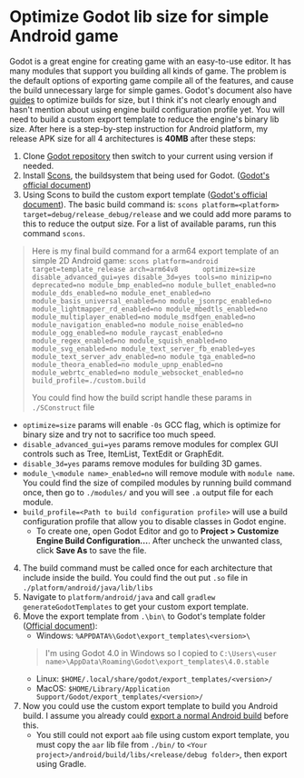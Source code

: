 
# Optimize Godot lib size for simple Android game

Godot is a great engine for creating game with an easy-to-use editor. It has many modules that support you building all kinds of game.
The problem is the default options of exporting game compile all of the features, and cause the build unnecessary large for simple games.
Godot's document also have [guides](https://docs.godotengine.org/en/latest/contributing/development/compiling/optimizing_for_size.html) to optimize builds for size, but I think it's not clearly enough and hasn't mention about using engine build configuration profile yet.
You will need to build a custom export template to reduce the engine's binary lib size. After here is a step-by-step instruction for Android platform, my release APK size for all 4 architectures is **40MB** after these steps:

1. Clone [Godot repository](https://github.com/godotengine/godot) then switch to your current using version if needed.
2. Install [Scons](https://scons.org/pages/download.html), the buildsystem that being used for Godot. ([Godot's official document](https://docs.godotengine.org/en/3.1/development/compiling/introduction_to_the_buildsystem.html))
3. Using Scons to build the custom export template ([Godot's official document](https://docs.godotengine.org/en/latest/contributing/development/compiling/compiling_for_android.html#doc-compiling-for-android)). The basic build command is:
 `scons platform=<platform> target=debug/release_debug/release`
 and we could add more params to this to reduce the output size. For a list of available params, run this command `scons`.
> Here is my final build command for a arm64 export template of an simple 2D Android game:
> `scons platform=android target=template_release arch=arm64v8      optimize=size disable_advanced_gui=yes disable_3d=yes tools=no minizip=no  deprecated=no module_bmp_enabled=no module_bullet_enabled=no module_dds_enabled=no module_enet_enabled=no module_basis_universal_enabled=no module_jsonrpc_enabled=no module_lightmapper_rd_enabled=no module_mbedtls_enabled=no module_multiplayer_enabled=no module_msdfgen_enabled=no module_navigation_enabled=no module_noise_enabled=no module_ogg_enabled=no module_raycast_enabled=no module_regex_enabled=no module_squish_enabled=no module_svg_enabled=no module_text_server_fb_enabled=yes module_text_server_adv_enabled=no module_tga_enabled=no module_theora_enabled=no module_upnp_enabled=no module_webrtc_enabled=no module_websocket_enabled=no build_profile=./custom.build`
> 
> You could find how the build script handle these params in `./SConstruct` file

   - `optimize=size` params will enable `-0s` GCC flag, which is optimize for binary size and try not to sacrifice too much speed.
- `disable_advanced_gui=yes` params remove modules for complex GUI controls such as Tree, ItemList, TextEdit or GraphEdit.
- `disable_3d=yes` params remove modules for building 3D games.
- `module_\<module name>_enabled=no` will remove module with `module name`. You could find the size of compiled modules by running build command once, then go to `./modules/` and you will see `.a` output file for each module.
- `build_profile=<Path to build configuration profile>` will use a build configuration profile that allow you to disable classes in Godot engine.
    -  To create one, open Godot Editor and go to **Project > Customize Engine Build Configuration…**. After uncheck the unwanted class, click **Save As** to save the file.
4. The build command must be called once for each architecture that include inside the build. You could find the out put `.so` file in `./platform/android/java/lib/libs`
5. Navigate to `platform/android/java` and call `gradlew  generateGodotTemplates` to get your custom export template.
6. Move the export template from `.\bin\` to Godot's template folder ([Official document](https://docs.godotengine.org/en/latest/contributing/development/compiling/compiling_for_android.html#using-the-export-templates)):
    - Windows: `%APPDATA%\Godot\export_templates\<version>\` 
    > I'm using Godot 4.0 in Windows so I copied to `C:\Users\<user name>\AppData\Roaming\Godot\export_templates\4.0.stable`
    - Linux: `$HOME/.local/share/godot/export_templates/<version>/`
    - MacOS: `$HOME/Library/Application Support/Godot/export_templates/<version>/`
 7. Now you could use the custom export template to build you Android build. I assume you already could [export a normal Android build](https://docs.godotengine.org/en/3.1/getting_started/step_by_step/exporting.html?highlight=export#android) before this.
     - You still could not export `aab` file using custom export template, you must copy the `aar` lib file from `./bin/` to `<Your project>/android/build/libs/<release/debug folder>`, then export using Gradle.
